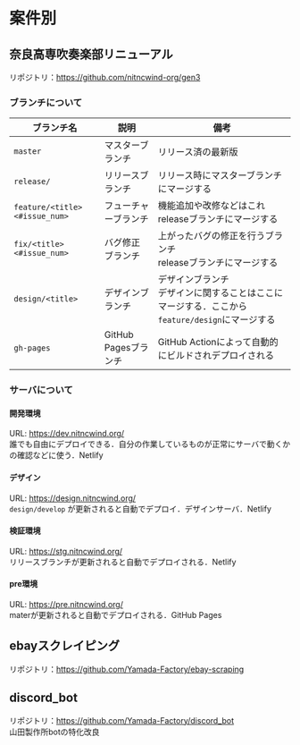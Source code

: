 # 案件別
## 奈良高専吹奏楽部リニューアル
リポジトリ：https://github.com/nitncwind-org/gen3

### ブランチについて
| ブランチ名 | 説明 | 備考 |
| -------- | -- | -------- |
| `master`     | マスターブランチ | リリース済の最新版     |
| `release/` | リリースブランチ | リリース時にマスターブランチにマージする|
| `feature/<title><#issue_num>` |フューチャーブランチ|機能追加や改修などはこれ<br>releaseブランチにマージする|
| `fix/<title><#issue_num>` |バグ修正ブランチ|上がったバグの修正を行うブランチ<br>releaseブランチにマージする|
|`design/<title>`|デザインブランチ|デザインブランチ<br>デザインに関することはここにマージする．ここから`feature/design`にマージする|
|`gh-pages`|GitHub Pagesブランチ|GitHub Actionによって自動的にビルドされデプロイされる|

### サーバについて
#### 開発環境
URL: https://dev.nitncwind.org/  
誰でも自由にデプロイできる．自分の作業しているものが正常にサーバで動くかの確認などに使う．Netlify

#### デザイン
URL: https://design.nitncwind.org/  
`design/develop` が更新されると自動でデプロイ．デザインサーバ．Netlify

#### 検証環境
URL: https://stg.nitncwind.org/  
リリースブランチが更新されると自動でデプロイされる．Netlify

#### pre環境
URL: https://pre.nitncwind.org/  
materが更新されると自動でデプロイされる．GitHub Pages


## ebayスクレイピング
リポジトリ：https://github.com/Yamada-Factory/ebay-scraping

## discord_bot
リポジトリ：https://github.com/Yamada-Factory/discord_bot  
山田製作所botの特化改良


<br>
<br>
